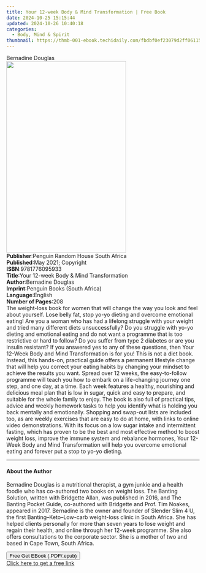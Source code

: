 ```yaml
---
title: Your 12-week Body & Mind Transformation | Free Book
date: 2024-10-25 15:15:44
updated: 2024-10-26 10:40:18
categories:
  - Body, Mind & Spirit
thumbnail: https://thmb-001-ebook.techidaily.com/fbdbf0ef23079d2ff06115d3593f43e329925bcb47fd3a5737c8b3d4bc4b1d79.jpg
---
```

<main id="book-container">
  <div class="flex flex-col">
    <div class="book-brief flex-1 py-6 px-4 sm:p-6 md:py-10 md:px-8">
      <!-- brief-->
      <div class="book-brief-main">Bernadine Douglas</div>
    </div>
    <div
      class="book-meta-info flex-1 grid gap-4 col-start-1 col-end-3 row-start-1 sm:mb-6 sm:grid-cols-4 lg:gap-6 lg:col-start-2 lg:row-end-6 lg:row-span-6 lg:mb-0"
    >
      <div
        class="book-meta-info-left place-content-center mt-4 p-4 text-sm leading-6 col-start-2 col-span-2 dark:text-slate-400"
      >
        <img
          class="w-full h-500 object-cover rounded-lg sm:h-255 sm:col-span-2 lg:col-span-full"
          src="https://img-001-ebook.techidaily.com/f8e19359429d8ad76edf38f71f2a370b91c7a90354cab3a71c81474002b9efbb.jpg"
          alt=""
          width="312"
          height="500"
        />
      </div>
      <div
        class="book-meta-info-right mt-2 col-start-1 row-start-2 col-span-3 self-center"
      >
        <!-- meta data  -->
        <div class="flex flex-col px-4 md:px-8">
          <div class="flex-1">
            <strong>Publisher</strong>:<span class="px-2"
              >Penguin Random House South Africa</span
            >
          </div>
          <div class="flex-1">
            <strong>Published</strong>:<span class="px-2"
              >May 2021; Copyright</span
            >
          </div>
          <div class="flex-1">
            <strong>ISBN</strong>:<span class="px-2">9781776095933</span>
          </div>
          <div class="flex-1">
            <strong>Title</strong>:<span class="px-2"
              >Your 12-week Body &amp; Mind Transformation</span
            >
          </div>
          <div class="flex-1">
            <strong>Author</strong>:<span class="px-2">Bernadine Douglas</span>
          </div>
          <div class="flex-1">
            <strong>Imprint</strong>:<span class="px-2"
              >Penguin Books (South Africa)</span
            >
          </div>
          <div class="flex-1">
            <strong>Language</strong>:<span class="px-2">English</span>
          </div>
          <div class="flex-1">
            <strong>Number of Pages</strong>:<span class="px-2">208</span>
          </div>
        </div>
      </div>
    </div>
    <div class="book-description flex-1 py-6 px-4 sm:p-6 md:py-10 md:px-8">
      <div class="book-description-main">
        <div accordion-content="" id="description">
          The weight-loss book for women that will change the way you look and
          feel about yourself. Lose belly fat, stop yo-yo dieting and overcome
          emotional eating! Are you a woman who has had a lifelong struggle with
          your weight and tried many different diets unsuccessfully? Do you
          struggle with yo-yo dieting and emotional eating and do not want a
          programme that is too restrictive or hard to follow? Do you suffer
          from type 2 diabetes or are you insulin resistant? If you answered yes
          to any of these questions, then Your 12-Week Body and Mind
          Transformation is for you! This is not a diet book. Instead, this
          hands-on, practical guide offers a permanent lifestyle change that
          will help you correct your eating habits by changing your mindset to
          achieve the results you want. Spread over 12 weeks, the easy-to-follow
          programme will teach you how to embark on a life-changing journey one
          step, and one day, at a time. Each week features a healthy, nourishing
          and delicious meal plan that is low in sugar, quick and easy to
          prepare, and suitable for the whole family to enjoy. The book is also
          full of practical tips, advice and weekly homework tasks to help you
          identify what is holding you back mentally and emotionally. Shopping
          and swap-out lists are included too, as are weekly exercises that are
          easy to do at home, with links to online video demonstrations. With
          its focus on a low sugar intake and intermittent fasting, which has
          proven to be the best and most effective method to boost weight loss,
          improve the immune system and rebalance hormones, Your 12-Week Body
          and Mind Transformation will help you overcome emotional eating and
          forever put a stop to yo-yo dieting.
        </div>
        <div class="accordion-fader"></div>
      </div>
    </div>
    <div class="book-excerpts flex-1 py-6 px-4 sm:p-6 md:py-10 md:px-8">
      <!-- excerpts-->
      <div class="book-excerpts-main">
        <hr />
        <h4 class="placeholder placeholder-heading">
          <span>About the Author</span>
        </h4>
        <p>
          Bernadine Douglas is a nutritional therapist, a gym junkie and a
          health foodie who has co-authored two books on weight loss. The
          Banting Solution, written with Bridgette Allan, was published in 2016,
          and The Banting Pocket Guide, co-authored with Bridgette and Prof. Tim
          Noakes, appeared in 2017. Bernadine is the owner and founder of
          Slender Slim 4 U, the first Banting–Keto–Low-carb weight-loss clinic
          in South Africa. She has helped clients personally for more than seven
          years to lose weight and regain their health, and online through her
          12-week programme. She also offers consultations to the corporate
          sector. She is a mother of two and based in Cape Town, South Africa.
        </p>
      </div>
    </div>
    <div
      class="book-about-author flex-1 py-6 px-4 sm:p-6 md:py-10 md:px-8"
    ></div>
    <div class="book-free-get flex-1 py-6 px-4 sm:p-6 md:py-10 md:px-8">
      <button
        id="btn-free-get"
        class="bg-blue-500 hover:bg-blue-700 text-white font-bold py-2 px-4 rounded"
      >
        Free Get EBook (.PDF/.epub)
      </button>
      <div id="countdown-display" class="px-2 text-lg mt-2"></div>
      <a
        id="free-link"
        class="hidden bg-blue-500 hover:bg-blue-700 text-white font-bold py-2 px-4 rounded"
        href="https://www.ebooks.com/en-us/book/210283867/your-12-week-body-mind-transformation/bernadine-douglas/"
        target="_blank"
        >Click here to get a free link</a
      >
    </div>
    <script>
      let countdownTime = 0;
      let countdownInterval = null;
      document
        .getElementById('btn-free-get')
        .addEventListener('click', startCountdown);
      function startCountdown() {
        countdownTime = new Date().getTime() + 60000 * 3;
        countdownInterval = setInterval(updateCountdown, 1000);
        document.getElementById('btn-free-get').disabled = true;
        document
          .getElementById('btn-free-get')
          .classList.add('bg-gray-500', 'cursor-not-allowed');
      }
      function updateCountdown() {
        let currentTime = new Date().getTime();
        let timeLeft = countdownTime - currentTime;
        let secondsLeft = Math.floor(timeLeft / 1000);
        document.getElementById('countdown-display').innerHTML =
          `Remaining time: ${secondsLeft} seconds.`;
        if (secondsLeft <= 0) {
          clearInterval(countdownInterval);
          document.getElementById('btn-free-get').classList.add('hidden');
          document.getElementById('free-link').classList.remove('hidden');
          document.getElementById('countdown-display').innerHTML = '';
        }
      }
    </script>
  </div>
</main>
